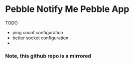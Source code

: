 # Pebble Notify Me Pebble App
TODO
- ping count configuration
- better socket configuration
- 
### Note, this github repo is a mirrored
